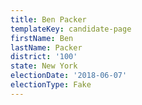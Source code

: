 ```yaml
---
title: Ben Packer
templateKey: candidate-page
firstName: Ben
lastName: Packer
district: '100'
state: New York
electionDate: '2018-06-07'
electionType: Fake
---
```


